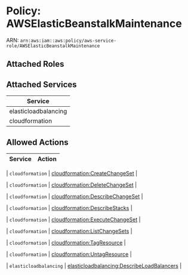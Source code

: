 # Policy: AWSElasticBeanstalkMaintenance

ARN: `arn:aws:iam::aws:policy/aws-service-role/AWSElasticBeanstalkMaintenance`

## Attached Roles

## Attached Services

| Service |
|---------|
| elasticloadbalancing |
| cloudformation |

## Allowed Actions

| Service | Action |
|:-------:|--------|

| `cloudformation` | [cloudformation:CreateChangeSet](../actions.md#cloudformation:createchangeset) |

| `cloudformation` | [cloudformation:DeleteChangeSet](../actions.md#cloudformation:deletechangeset) |

| `cloudformation` | [cloudformation:DescribeChangeSet](../actions.md#cloudformation:describechangeset) |

| `cloudformation` | [cloudformation:DescribeStacks](../actions.md#cloudformation:describestacks) |

| `cloudformation` | [cloudformation:ExecuteChangeSet](../actions.md#cloudformation:executechangeset) |

| `cloudformation` | [cloudformation:ListChangeSets](../actions.md#cloudformation:listchangesets) |

| `cloudformation` | [cloudformation:TagResource](../actions.md#cloudformation:tagresource) |

| `cloudformation` | [cloudformation:UntagResource](../actions.md#cloudformation:untagresource) |

| `elasticloadbalancing` | [elasticloadbalancing:DescribeLoadBalancers](../actions.md#elasticloadbalancing:describeloadbalancers) |
